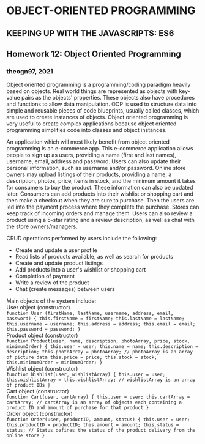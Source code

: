# OBJECT-ORIENTED PROGRAMMING
## KEEPING UP WITH THE JAVASCRIPTS: ES6
## Homework 12: Object Oriented Programming
### theogn97, 2021

Object oriented programming is a programming/coding paradigm heavily based on objects. Real world things are represented as objects with key-value pairs as the objects' properties. These objects also have procedures and functions to allow data manipulation. OOP is used to structure data into simple and reusable pieces of code blueprints, usually called classes, which are used to create instances of objects. Object oriented programming is very useful to create complex applications because object oriented programming simplifies code into classes and object instances.

An application which will most likely benefit from object oriented programming is an e-commerce app. This e-commerce application allows people to sign up as users, providing a name (first and last names), username, email, address and password. Users can also update their personal information, such as username and/or password. Online store owners may upload listings of their products, providing a name, a description, photos, price, items in stock, and the minimum amount it takes for consumers to buy the product. These information can also be updated later. Consumers can add products into their wishlist or shopping cart and then make a checkout when they are sure to purchase. Then the users are led into the payment process where they complete the purchase. Stores can keep track of incoming orders and manage them. Users can also review a product using a 5-star rating and a review description, as well as chat with the store owners/managers.

CRUD operations performed by users include the following:
- Create and update a user profile
- Read lists of products available, as well as search for products
- Create and update product listings
- Add products into a user's wishlist or shopping cart
- Completion of payment
- Write a review of the product
- Chat (create messages) between users

Main objects of the system include:  
User object (constructor)  
`function User (firstName, lastName, username, address, email, password) {
    this.firstName = firstName;
    this.lastName = lastName;
    this.username = username;
    this.address = address;
    this.email = email;
    this.password = password;
}`  
Product object (constructor)  
`function Product(user, name, description, photoArray, price, stock, minimumOrder) {
    this.user = user;
    this.name = name;
    this.description = description;
    this.photoArray = photoArray; // photoArray is an array of picture data
    this.price = price;
    this.stock = stock;
    this.minimumOrder = minimumOrder;
}`  
Wishlist object (constructor)  
`function Wishlist(user, wishlistArray) {
    this.user = user;
    this.wishlistArray = this.wishlistArray; // wishlistArray is an array of product IDs
}`  
Cart object (constructor)  
`function Cart(user, cartArray) {
    this.user = user;
    this.cartArray = cartArray; // cartArray is an array of objects each containing a product ID and amount of purchase for that product
}`  
Order object (constructor)  
`function Order(user, productID, amount, status) {
    this.user = user;
    this.productID = productID;
    this.amount = amount;
    this.status = status; // Status defines the status of the product delivery from the online store
}`